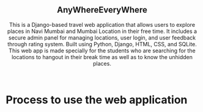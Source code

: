 <h2 align="center">AnyWhereEveryWhere</h2>
<div align="center">
<p>This is a Django-based travel web application that allows users to explore places in Navi Mumbai and Mumbai Location in their free time. It includes a secure admin panel for managing locations, user login, and user feedback through rating system. Built using Python, Django, HTML, CSS, and SQLite. This web app is made specially for the students who are searching for the locations to hangout in their break time as well as to know the unhidden places.</p>
</div>
<br>
<h1 align="left">Process to use the web application</h1>


